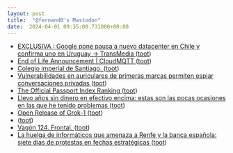 ```yaml
---
layout: post
title:  "@fernand0's Mastodon"
date:  2024-04-01 09:35:00.731000+00:00
---
```

*  [EXCLUSIVA : Google pone pausa a nuevo datacenter en Chile y confirma uno en Uruguay → TransMedia  ](https://www.transmedia.cl/blog/2021/03/23/exclusiva-google-paraliza-datacenter-en-cerrillos-y-confirma-primer-datacenter-en-uruguay-por-us100-millones/) ([toot](https://mastodon.social/@fernand0/112195279299253464))
*  [End of Life Announcement \| CloudMQTT ](https://www.cloudmqtt.com/blog/end-of-life-announcement.htm) ([toot](https://mastodon.social/@fernand0/112194977023204175))
*  [Colegio imperial de Santiago. ](https://avecesunafoto.wordpress.com/2024/03/31/colegio-imperial-de-santiago) ([toot](https://mastodon.social/@fernand0/112193367839177997))
*  [Vulnerabilidades en auriculares de primeras marcas permiten espiar conversaciones privadas ](https://www.tarlogic.com/es/actualidad/vulnerabilidades-en-auriculares-espiar-conversaciones) ([toot](https://mastodon.social/@fernand0/112193276897739725))
*  [The Official Passport Index Ranking ](https://www.henleyglobal.com/passport-index/rankin) ([toot](https://mastodon.social/@fernand0/112191398796796282))
*  [Llevo años sin dinero en efectivo encima: estas son las pocas ocasiones en las que he tenido problemas ](https://www.xataka.com/empresas-y-economia/llevo-anos-dinero-efectivo-encima-estas-pocas-ocasiones-que-he-tenido-problema) ([toot](https://mastodon.social/@fernand0/112191231546318553))
*  [Open Release of Grok-1 ](https://x.ai/blog/grok-o) ([toot](https://mastodon.social/@fernand0/112191021881084232))
*  [ ](https://mastodon.social/@macosas) ([toot](https://mastodon.social/@fernand0/112190976613402922))
*  [Vagón 124. Frontal. ](https://www.flickr.com/photos/fernand0/53602239620) ([toot](https://mastodon.social/@fernand0/112190907564492635))
*  [La huelga de informáticos que amenaza a Renfe y la banca española: siete días de protestas en fechas estratégicas ](https://www.xataka.com/empresas-y-economia/huelga-informaticos-que-amenaza-a-renfe-banca-espanola-siete-dias-protestas-fechas-estrategica) ([toot](https://mastodon.social/@fernand0/112189990265744346))
